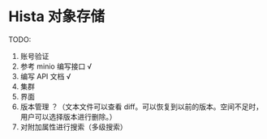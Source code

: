 # Hista 对象存储


TODO:
1. 账号验证
2. 参考 minio 编写接口      √
3. 编写 API 文档            √
4. 集群
5. 界面
6. 版本管理 ？（文本文件可以查看 diff。可以恢复到以前的版本。空间不足时，用户可以选择版本进行删除。）
7. 对附加属性进行搜索（多级搜索）